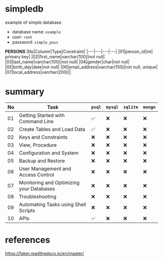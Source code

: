 # simpledb
example of simple database

- database name: `example`
- user: `root`
- password: `simple_pass`

**PERSONS**
|No|Column|Type|Constraint|
|---|---|---|---|
|01|person_id|int| primary key|
|02|first_name|varchar(100)|not null|
|03|last_name|varchar(100)|not null|
|04|gender|char|not null|
|05|birth_day|date|not null|
|06|email_address|varchar(150)|not null, unique|
|07|local_address|varchar(200)||

# summary

|No|Task|`psql`|`mysql`|`sqlite`|`mongo`|
|---|---|---|---|---|---|
|01|Getting Started with Command Line|✅|❌|❌|❌|
|02|Create Tables and Load Data|✅|❌|❌|❌|
|02|Keys and Constraints|❌|❌|❌|❌|
|03|View, Procedure|❌|❌|❌|❌|
|04|Configuration and System|❌|❌|❌|❌|
|05|Backup and Restore|❌|❌|❌|❌|
|06|User Management and Access Control|❌|❌|❌|❌|
|07|Monitoring and Optimizing your Databases|❌|❌|❌|❌|
|08|Troubleshooting|❌|❌|❌|❌|
|09|Automating Tasks using Shell Scripts|❌|❌|❌|❌|
|10|APIs|✅|❌|❌|❌|

# references
https://faker.readthedocs.io/en/master/
